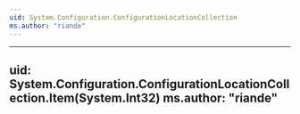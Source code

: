 ```yaml
---
uid: System.Configuration.ConfigurationLocationCollection
ms.author: "riande"
---
```


---
uid: System.Configuration.ConfigurationLocationCollection.Item(System.Int32)
ms.author: "riande"
---
